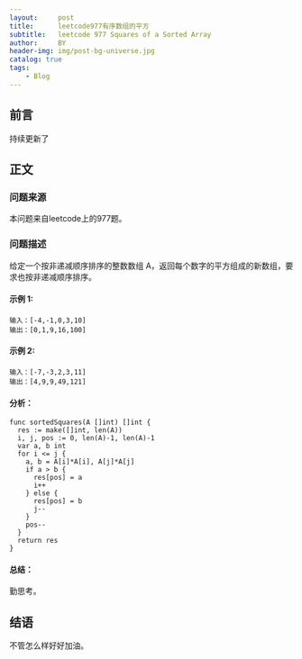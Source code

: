 ```yaml
---
layout:     post
title:      leetcode977有序数组的平方
subtitle:   leetcode 977 Squares of a Sorted Array
author:     BY
header-img: img/post-bg-universe.jpg
catalog: true
tags:
    - Blog
---
```



## 前言

持续更新了

## 正文

### 问题来源

本问题来自leetcode上的977题。  

### 问题描述

给定一个按非递减顺序排序的整数数组 A，返回每个数字的平方组成的新数组，要求也按非递减顺序排序。    

#### 示例 1:
```
输入：[-4,-1,0,3,10]
输出：[0,1,9,16,100]
```

#### 示例 2:
```
输入：[-7,-3,2,3,11]
输出：[4,9,9,49,121]
```

#### 分析：  
```
func sortedSquares(A []int) []int {
  res := make([]int, len(A))
  i, j, pos := 0, len(A)-1, len(A)-1
  var a, b int
  for i <= j {
    a, b = A[i]*A[i], A[j]*A[j]
    if a > b {
      res[pos] = a
      i++
    } else {
      res[pos] = b
      j--
    }
    pos--
  }
  return res
}
```

#### 总结：
勤思考。  

## 结语
不管怎么样好好加油。
